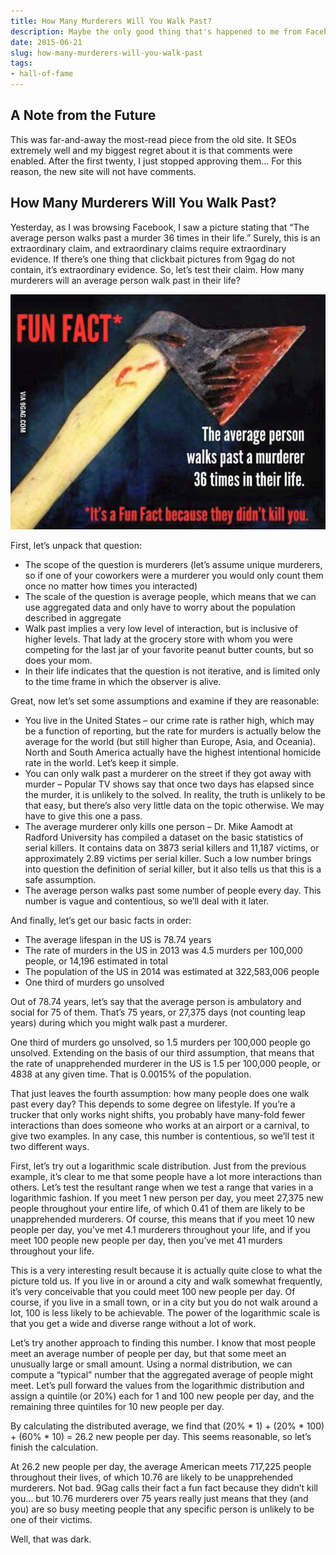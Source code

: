 ```yaml
---
title: How Many Murderers Will You Walk Past?
description: Maybe the only good thing that's happened to me from Facebook
date: 2015-06-21
slug: how-many-murderers-will-you-walk-past
tags:
- hall-of-fame
---
```

## A Note from the Future
This was far-and-away the most-read piece from the old site. It SEOs extremely well and my biggest regret about it is that comments were enabled. After the first twenty, I just stopped approving them... For this reason, the new site will not have comments.

## How Many Murderers Will You Walk Past? 
Yesterday, as I was browsing Facebook, I saw a picture stating that “The average person walks past a murder 36 times in their life.” Surely, this is an extraordinary claim, and extraordinary claims require extraordinary evidence. If there’s one thing that clickbait pictures from 9gag do not contain, it’s extraordinary evidence. So, let’s test their claim. How many murderers will an average person walk past in their life?

![The meme in question](./9gag-murderers.jpg)

First, let’s unpack that question:

- The scope of the question is murderers (let’s assume unique murderers, so if one of your coworkers were a murderer you would only count them once no matter how times you interacted)
- The scale of the question is average people, which means that we can use aggregated data and only have to worry about the population described in aggregate
- Walk past implies a very low level of interaction, but is inclusive of higher levels. That lady at the grocery store with whom you were competing for the last jar of your favorite peanut butter counts, but so does your mom.
- In their life indicates that the question is not iterative, and is limited only to the time frame in which the observer is alive.

Great, now let’s set some assumptions and examine if they are reasonable:

- You live in the United States – our crime rate is rather high, which may be a function of reporting, but the rate for murders is actually below the average for the world (but still higher than Europe, Asia, and Oceania). North and South America actually have the highest intentional homicide rate in the world. Let’s keep it simple.
- You can only walk past a murderer on the street if they got away with murder – Popular TV shows say that once two days has elapsed since the murder, it is unlikely to the solved. In reality, the truth is unlikely to be that easy, but there’s also very little data on the topic otherwise. We may have to give this one a pass.
- The average murderer only kills one person – Dr. Mike Aamodt at Radford University has compiled a dataset on the basic statistics of serial killers. It contains data on 3873 serial killers and 11,187 victims, or approximately 2.89 victims per serial killer. Such a low number brings into question the definition of serial killer, but it also tells us that this is a safe assumption.
- The average person walks past some number of people every day. This number is vague and contentious, so we’ll deal with it later.

And finally, let’s get our basic facts in order:

- The average lifespan in the US is 78.74 years
- The rate of murders in the US in 2013 was 4.5 murders per 100,000 people, or 14,196 estimated in total
- The population of the US in 2014 was estimated at 322,583,006 people
- One third of murders go unsolved

Out of 78.74 years, let’s say that the average person is ambulatory and social for 75 of them. That’s 75 years, or 27,375 days (not counting leap years) during which you might walk past a murderer.

One third of murders go unsolved, so 1.5 murders per 100,000 people go unsolved. Extending on the basis of our third assumption, that means that the rate of unapprehended murderer in the US is 1.5 per 100,000 people, or 4838 at any given time. That is 0.0015% of the population.

That just leaves the fourth assumption: how many people does one walk past every day? This depends to some degree on lifestyle. If you’re a trucker that only works night shifts, you probably have many-fold fewer interactions than does someone who works at an airport or a carnival, to give two examples. In any case, this number is contentious, so we’ll test it two different ways.

First, let’s try out a logarithmic scale distribution. Just from the previous example, it’s clear to me that some people have a lot more interactions than others. Let’s test the resultant range when we test a range that varies in a logarithmic fashion. If you meet 1 new person per day, you meet 27,375 new people throughout your entire life, of which 0.41 of them are likely to be unapprehended murderers. Of course, this means that if you meet 10 new people per day, you’ve met 4.1 murderers throughout your life, and if you meet 100 people new people per day, then you’ve met 41 murders throughout your life.

This is a very interesting result because it is actually quite close to what the picture told us. If you live in or around a city and walk somewhat frequently, it’s very conceivable that you could meet 100 new people per day. Of course, if you live in a small town, or in a city but you do not walk around a lot, 100 is less likely to be achievable. The power of the logarithmic scale is that you get a wide and diverse range without a lot of work.

Let’s try another approach to finding this number. I know that most people meet an average number of people per day, but that some meet an unusually large or small amount. Using a normal distribution, we can compute a “typical” number that the aggregated average of people might meet. Let’s pull forward the values from the logarithmic distribution and assign a quintile (or 20%) each for 1 and 100 new people per day, and the remaining three quintiles for 10 new people per day.

By calculating the distributed average, we find that (20% * 1) + (20% * 100) + (60% * 10) =  26.2 new people per day. This seems reasonable, so let’s finish the calculation.

At 26.2 new people per day, the average American meets 717,225 people throughout their lives, of which 10.76 are likely to be unapprehended murderers. Not bad. 9Gag calls their fact a fun fact because they didn’t kill you… but 10.76 murderers over 75 years really just means that they (and you) are so busy meeting people that any specific person is unlikely to be one of their victims.

Well, that was dark.
